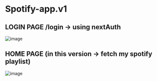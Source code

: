 # Spotify-app.v1
## LOGIN PAGE /login -> using nextAuth
![image](https://github.com/vlantonakos/Spotify-app.v1/assets/107072477/e3807e55-6d8e-4eae-b89d-3542a3f26e47)
## HOME PAGE (in this version -> fetch my spotify playlist)
![image](https://github.com/vlantonakos/Spotify-app.v1/assets/107072477/f4bb5d20-bda8-48b7-853f-d806ab2f38a4)

